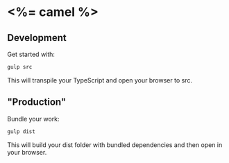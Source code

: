 <%= camel %>
============

## Development

Get started with:

```bash
gulp src
```

This will transpile your TypeScript and open your browser to src.

## "Production"

Bundle your work:

```bash
gulp dist
```

This will build your dist folder with bundled dependencies and then open in your browser.